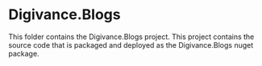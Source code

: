 # Digivance.Blogs
This folder contains the Digivance.Blogs project. This project contains the source code that is packaged and deployed as the Digivance.Blogs nuget package.
